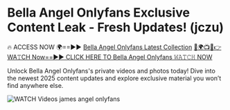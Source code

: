 # Bella Angel Onlyfans Exclusive Content Leak - Fresh Updates! (jczu)

🔥 ACCESS NOW 🌍==►► <a href="https://tinyurl.com/3fjeunct" rel="nofollow">Bella Angel Onlyfans Latest Collection</a></h3>
[🔴🌍📺📱👉WA𝚃CH Now==►► CLICK HERE TO Bella Angel Onlyfans 𝚆𝙰𝚃𝙲𝙷 NOW](https://tinyurl.com/3fjeunct)

Unlock Bella Angel Onlyfans's private videos and photos today! Dive into the newest 2025 content updates and explore exclusive material you won’t find anywhere else.


<a href="https://tinyurl.com/3fjeunct" rel="nofollow" data-target="animated-image.originalLink"><img src="https://camo.githubusercontent.com/8a4f000d20f83aca3bf7ec5f350d767afa0574a8a352519fd8cfa583a6f93a33/68747470733a2f2f692e696d6775722e636f6d2f644a486b345a712e676966" alt="WATCH Videos" data-canonical-src="https://i.imgur.com/dJHk4Zq.gif" style="max-width: 100%; display: inline-block;" data-target="animated-image.originalImage"></a>
james angel onlyfans